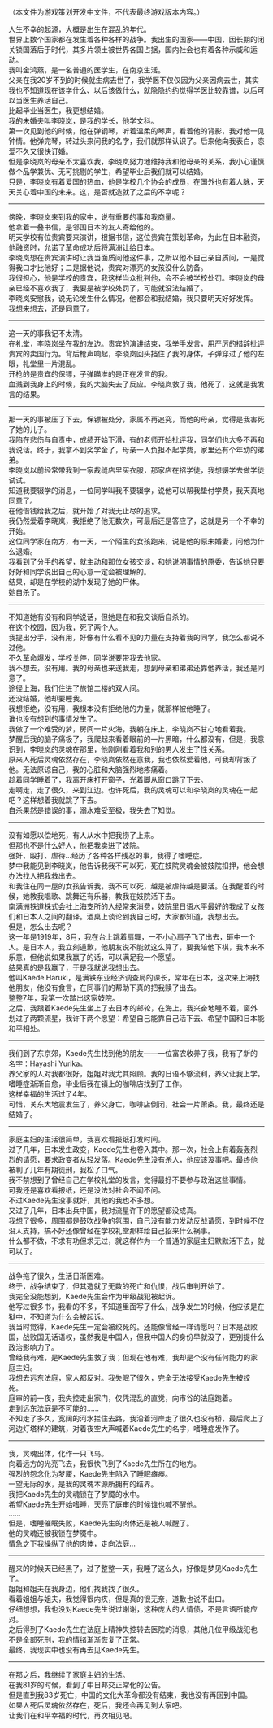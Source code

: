 （本文件为游戏策划开发中文件，不代表最终游戏版本内容。）

人生不幸的起源，大概是出生在混乱的年代。  
世界上数个国家都在发生着各种各样的战争。我出生的国家——中国，因长期的闭关锁国落后于时代，其多片领土被世界各国占据，国内社会也有着各种示威和运动。  
我叫金鸿燕，是一名普通的医学生，在南京生活。  
父亲在我20岁不到的时候就生病去世了，我学医不仅仅因为父亲因病去世，其实我也不知道现在该学什么、以后该做什么，就隐隐约约觉得学医比较靠谱，以后可以当医生养活自己。  
比起毕业当医生，我更想结婚。  
我的未婚夫叫李晓岚，是我的学长，他学文科。  
第一次见到他的时候，他在弹钢琴，听着温柔的琴声，看着他的背影，我对他一见钟情。他弹完琴，转过头来问我的名字，我们就那样认识了。后来他向我表白，恋爱不久又很快订婚。  
但是李晓岚的母亲不太喜欢我，李晓岚努力地维持我和他母亲的关系，我小心谨慎做个品学兼优、无可挑剔的学生，希望毕业后我们就可以结婚。  
只是，李晓岚有着爱国的热血，他是学校几个协会的成员，在国外也有着人脉，天天关心着中国的未来。这，是否就造就了之后的不幸呢？  

---

傍晚，李晓岚来到我的家中，说有重要的事和我商量。  
他拿着一叠书信，是邻国日本的友人寄给他的。  
明天学校有位贵宾要来演讲，根据书信，这位贵宾在策划革命，为此在日本融资，他融资时，允诺了革命成功后将满洲让给日本。  
李晓岚想在贵宾演讲时让我当面质问他这件事，之所以他不自己亲自质问，一是觉得我口才比他好；二是据他说，贵宾对漂亮的女孩没什么防备。  
我很担心，他是学校的贵宾，我这样当众批判他，会不会被学校处罚。李晓岚的母亲已经不喜欢我了，我要是被学校处罚了，可能就没法结婚了。  
李晓岚安慰我，说无论发生什么情况，他都会和我结婚，我只要明天好好发挥。  
我想来想去，还是同意了。  

---

这一天的事我记不太清。  
在礼堂，李晓岚坐在我的左边。贵宾的演讲结束，我举手发言，用严厉的措辞批评贵宾的卖国行为。背后枪声响起，李晓岚回头挡住了我的身体，子弹穿过了他的左眼，礼堂里一片混乱。  
开枪的是贵宾的保镖，子弹瞄准的是正在发言的我。  
血溅到我身上的时候，我的大脑失去了反应。李晓岚救了我，他死了，这就是我发言的结果。  

---

那一天的事被压了下去，保镖被处分，家属不再追究，而他的母亲，觉得是我害死了她的儿子。  
我陷在悲伤与自责中，成绩开始下滑，有的老师开始批评我，同学们也大多不再和我说话。终于，我拿不到奖学金了，母亲一人负担不起学费，家里还有个年幼的弟弟。  
李晓岚以前经常带我到一家裁缝店里买衣服，那家店在招学徒，我想辍学去做学徒试试。  
知道我要辍学的消息，一位同学叫我不要辍学，说他可以帮我垫付学费，我天真地同意了。  
在他借钱给我之后，就开始了对我无止尽的追求。  
我仍然爱着李晓岚，我拒绝了他无数次，可最后还是答应了，这就是另一个不幸的开始。  
这位同学家在南方，有一天，一个陌生的女孩跑来，说是他的原未婚妻，问他为什么退婚。  
我看到了分手的希望，就主动和那位女孩交谈，和她说明事情的原委，告诉她只要好好和同学说出自己的心意一定会被理解的。  
结果，却是在学校的湖中发现了她的尸体。  
她自杀了。  

---

不知道她有没有和同学说话，但她是在和我交谈后自杀的。  
在这个校园，因为我，死了两个人。  
我提出分手，没有用，好像有什么看不见的力量在支持着我的同学，我怎么都说不过他。  
不久革命爆发，学校关停，同学说要带我去他家。  
我不想去，没有用。我的母亲也来送我走，想到母亲和弟弟还靠他养活，我还是同意了。  
途径上海，我们住进了旅馆二楼的双人间。  
还没结婚，他却要睡我。  
我想拒绝，没有用，我根本没有拒绝他的力量，就那样被他睡了。  
谁也没有想到的事情发生了。  
我做了一个难受的梦，房间一片火海，我躺在床上，李晓岚不甘心地看着我。  
梦醒后我的脑子痛极了，我爬起来看着眼前的一片黑暗，什么都没有，但是，我意识到，李晓岚的灵魂在那里，他刚刚看着我和别的男人发生了性关系。  
原来人死后灵魂依然存在，李晓岚依然在意我，我也依然爱着他，可我却背叛了他。无法原谅自己，我的心脏和大脑强烈地疼痛着。  
趁着同学睡着了，我离开床打开窗子，光着脚从窗口跳了下去。  
走啊走，走了很久，来到江边。也许死后，我的灵魂可以和李晓岚的灵魂在一起吧？这样想着我就跳了下去。  
自杀果然是错误的事，溺水难受至极，我失去了知觉。  

---

没有如愿以偿地死，有人从水中把我捞了上来。  
但那也不是什么好人，他把我卖进了妓院。  
强奸、殴打、虐待…经历了各种各样残忍的事，我得了嗜睡症。  
梦中我能见到李晓岚，他告诉我我不可以死，死在妓院灵魂会被妓院扣押，他会想办法找人把我救出去。  
和我住在同一屋的女孩告诉我，我不可以死，越是被虐待越是要活。在我醒着的时候，她教我唱歌、跳舞还有乐器，教我在妓院活下去。  
南满洲铁道株式会社上海支所的人经常来消费，妓院里日语水平最好的我成了女孩们和日本人之间的翻译。酒桌上谈论到我自己时，大家都知道，我想出去。  
但是，怎么出去呢？  
这一年是1919年，8月，我在台上跳着扇舞，一不小心扇子飞了出去，砸中一个人。是日本人，我立刻道歉，他朋友说不能就这么算了，要我陪他下棋，我本来不乐意，但他说如果我赢了的话，可以满足我一个愿望。  
结果真的是我赢了，于是我就说我想出去。  
他叫Kaede Haruki，是满铁东亚经济调查局的课长，常年在日本，这次来上海找他朋友，他没有食言，在同事们的帮助下真的把我赎了出去。  
整整7年，我第一次踏出这家妓院。  
之后，我跟着Kaede先生坐上了去日本的邮轮，在海上，我兴奋地睡不着，窗外划过了两颗流星，我许下两个愿望：希望自己能靠自己活下去、希望中国和日本能和平相处。  

---

我们到了东京郊，Kaede先生找到他的朋友——一位富农收养了我，我有了新的名字：Hayashi Yurika。  
养父家的人对我都很好，姐姐对我尤其照顾。我的日语不够流利，养父让我上学。嗜睡症渐渐自愈，毕业后我在镇上的咖啡店找到了工作。  
这样幸福的生活过了4年。  
可惜，关东大地震发生了，养父身亡，咖啡店倒闭，社会一片萧条。我，最终还是结婚了。  

---

家庭主妇的生活很简单，我喜欢看报纸打发时间。  
过了几年，日本发生政变，Kaede先生也卷入其中。那一次，社会上有着轰轰烈烈的请愿，要求政变者从轻发落。Kaede先生没有杀人，他应该没事吧。最终他被判了几年有期徒刑，我松了口气。  
我不禁想到了曾经自己在学校礼堂的发言，觉得最好不要参与政治这些事情。  
可我还是喜欢看报纸，还是没法对社会不闻不问。  
不过Kaede先生没事就好，其他的我也不多想。  
又过了几年，日本出兵中国，我对流星许下的愿望都没成真。  
我想了很多，周围都是鼓吹战争的氛围，自己没有能力发动反战请愿，到时候不仅没人支持，搞不好还像曾经在学校礼堂那样给自己招来什么祸事。  
什么都不做，不求有功但求无过，就这样作为一个普通的家庭主妇默默活下去，就可以了。  

---

战争拖了很久，生活日渐困难。  
终于，战争结束了，但其造就了无数的死亡和仇恨，战后审判开始了。  
我完全没能想到，Kaede先生会作为甲级战犯被起诉。  
他写过很多书，我看的不多，不知道里面写了什么，战争发生的时候，他应该是在狱中，不知道为什么会被起诉。  
我当时觉得，Kaede先生一定会被绞死的。还能像曾经一样请愿吗？日本是战败国，战败国无话语权，虽然我是中国人，但我中国人的身份早就没了，更别提什么政治影响力了。  
曾经我有难，是Kaede先生救了我；但现在他有难，我却是个没有任何能力的家庭主妇。  
我想去远东法庭，家人都反对。我失眠了很久，完全无法接受Kaede先生被绞死。  
庭审的前一夜，我失控走出家门，仅凭混乱的直觉，向市谷的法庭跑着。  
走到远东法庭是不可能的……  
不知走了多久，宽阔的河水拦住去路，我沿着河岸走了很久也没有桥，最后爬上了河边灯塔样的建筑，对着夜空大声喊着Kaede先生的名字，嗜睡症发作了。  

---

我，灵魂出体，化作一只飞鸟。  
向着远方的光亮飞去，我很快飞到了Kaede先生所在的地方。  
强烈的怨念化为梦魇，Kaede先生陷入了睡眠瘫痪。  
一望无际的水，是我的灵魂本源所拥有的结界。  
我把Kaede先生的灵魂锁在了梦魇的水中。  
希望Kaede先生开始嗜睡，天亮了庭审的时候谁也喊不醒他。  
……  
但是，嗜睡催眠失败，Kaede先生的肉体还是被人喊醒了。  
他的灵魂还被我锁在梦魇中。  
情急之下我操纵了他的肉体，走向法庭…  

---

醒来的时候天已经黑了，过了整整一天，我睡了这么久，好像是梦见Kaede先生了。  
姐姐和姐夫在我身边，他们找我找了很久。  
看着姐姐与姐夫，我觉得很内疚，但是真的很无奈，道歉也说不出口。  
仔细想想，我也没对Kaede先生说过谢谢，这种庞大的人情债，不是言语所能应对。  
之后得到了Kaede先生在法庭上精神失控转去医院的消息，其他几位甲级战犯也不是全部死刑，我的情绪渐渐恢复了正常。  
最终，我现实中也没有再去见Kaede先生。  

---

在那之后，我继续了家庭主妇的生活。  
在我81岁的时候，看到了中日邦交正常化的公告。  
但是直到我83岁死亡，中国的文化大革命都没有结束，我也没有再回到中国。  
如果人死后灵魂依然存在，死后，我还会再见到大家吧。  
让我们在和平幸福的时代，再次相见吧。  
